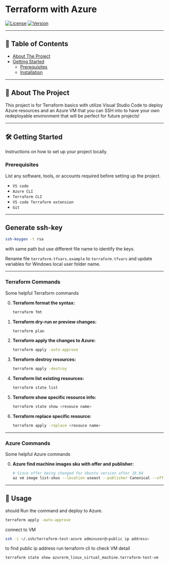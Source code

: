 # Terraform with Azure

[![License](https://img.shields.io/badge/License-MIT-blue.svg)](https://opensource.org/licenses/MIT)
[![Version](https://img.shields.io/badge/version-1.0.0-lightgrey)](https://github.com/your-username/your-repo-name/releases/tag/v0.0.1)

---

## 📝 Table of Contents

* [About The Project](#about-the-project)
* [Getting Started](#getting-started)
  * [Prerequisites](#prerequisites)
  * [Installation](#installation)


---

## 🚀 About The Project

This project is for Terraform basics with utilize Visual Studio Code to deploy Azure resources and an Azure VM that you can SSH into to have your own redeployable environment that will be perfect for future projects!

---


## 🛠️ Getting Started

Instructions on how to set up your project locally.

### Prerequisites

List any software, tools, or accounts required before setting up the project.

* `VS code`
* `Azure CLI`
* `Terraform CLI`
* `VS code Terraform extension`
* `Git`
---
## Generate ssh-key
```bash
ssh-keygen -t rsa
```

with same path but use different file name to identify the keys.

Rename file `terraform.tfvars.example` to `terraform.tfvars` and update variables for Windows local user folder name.

---

### Terraform Commands

Some helpful Terraform commands

0.  **Terraform format the syntax:**
    ```bash
    terraform fmt
    ```
1.  **Terraform dry-run or preview changes:**
    ```bash
    terraform plan
    ```
2.  **Terraform apply the changes to Azure:**
    ```bash
    terraform apply -auto-approve
    ```
3.  **Terraform destroy resources:**
    ```bash
    terraform apply -destroy
    ```
4.  **Terraform list existing resources:**
    ```bash
    terraform state list
    ```
5.  **Terraform show specific resource info:**
    ```bash
    terraform state show <resouce name> 
    ```    
6.  **Terraform replace specific resource:**
    ```bash
    terraform apply -replace <resouce name> 
    ```    

---

### Azure Commands

Some helpful Azure commands

0.  **Azure find machine images sku with offer and publisher:**
    ```bash
    # Since offer being changed for Ubuntu version after 18.04
    az vm image list-skus --location useast --publisher Canonical --offer 0001-com-ubuntu-server-jammy --output table 
    ```

---


## 🚀 Usage

should Run the command and deploy to Azure.

```bash
terraform apply -auto-approve
```

connect to VM
```bash
ssh -i ~/.ssh/terraform-test-azure adminuser@<public ip address>
```
to find public ip address run terraform cli to check VM detail
```bash
terraform state show azurerm_linux_virtual_machine.terraform-test-vm
```